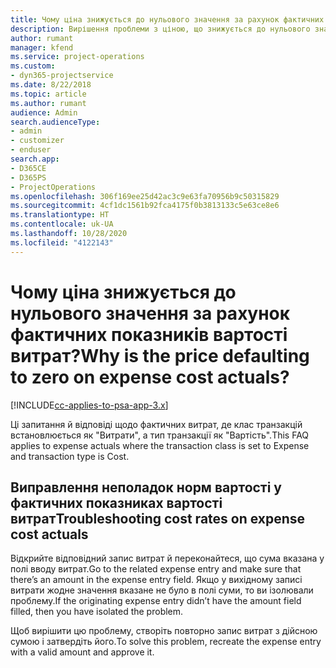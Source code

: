 ```yaml
---
title: Чому ціна знижується до нульового значення за рахунок фактичних показників вартості витрат?
description: Вирішення проблеми з ціною, що знижується до нульового значення за рахунок фактичних показників вартості витрат.
author: rumant
manager: kfend
ms.service: project-operations
ms.custom:
- dyn365-projectservice
ms.date: 8/22/2018
ms.topic: article
ms.author: rumant
audience: Admin
search.audienceType:
- admin
- customizer
- enduser
search.app:
- D365CE
- D365PS
- ProjectOperations
ms.openlocfilehash: 306f169ee25d42ac3c9e63fa70956b9c50315829
ms.sourcegitcommit: 4cf1dc1561b92fca4175f0b3813133c5e63ce8e6
ms.translationtype: HT
ms.contentlocale: uk-UA
ms.lasthandoff: 10/28/2020
ms.locfileid: "4122143"
---
```

# <a name="why-is-the-price-defaulting-to-zero-on-expense-cost-actuals"></a><span data-ttu-id="f6790-103">Чому ціна знижується до нульового значення за рахунок фактичних показників вартості витрат?</span><span class="sxs-lookup"><span data-stu-id="f6790-103">Why is the price defaulting to zero on expense cost actuals?</span></span>

[!INCLUDE[cc-applies-to-psa-app-3.x](../includes/cc-applies-to-psa-app-3x.md)]

<span data-ttu-id="f6790-104">Ці запитання й відповіді щодо фактичних витрат, де клас транзакцій встановлюється як "Витрати", а тип транзакції як "Вартість".</span><span class="sxs-lookup"><span data-stu-id="f6790-104">This FAQ applies to expense actuals where the transaction class is set to Expense and transaction type is Cost.</span></span>

## <a name="troubleshooting-cost-rates-on-expense-cost-actuals"></a><span data-ttu-id="f6790-105">Виправлення неполадок норм вартості у фактичних показниках вартості витрат</span><span class="sxs-lookup"><span data-stu-id="f6790-105">Troubleshooting cost rates on expense cost actuals</span></span>

<span data-ttu-id="f6790-106">Відкрийте відповідний запис витрат й переконайтеся, що сума вказана у полі вводу витрат.</span><span class="sxs-lookup"><span data-stu-id="f6790-106">Go to the related expense entry and make sure that there’s an amount in the expense entry field.</span></span> <span data-ttu-id="f6790-107">Якщо у вихідному записі витрати жодне значення вказане не було в полі суми, то ви ізолювали проблему.</span><span class="sxs-lookup"><span data-stu-id="f6790-107">If the originating expense entry didn’t have the amount field filled, then you have isolated the problem.</span></span>
 
<span data-ttu-id="f6790-108">Щоб вирішити цю проблему, створіть повторно запис витрат з дійсною сумою і затвердіть його.</span><span class="sxs-lookup"><span data-stu-id="f6790-108">To solve this problem, recreate the expense entry with a valid amount and approve it.</span></span>
